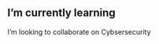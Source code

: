 ## I’m currently learning 
I’m looking to collaborate on Cybsersecurity

<!--
**fabiobrezolin/fabiobrezolin** is a ✨ _special_ ✨ repository because its `README.md` (this file) appears on your GitHub profile.

-->
